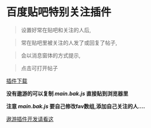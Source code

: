 # 百度贴吧特别关注插件

>设置好常在贴吧和关注的人后,

>常在贴吧里被关注的人发了或回复了帖子,

>会以消息窗体的方式提示,

>点击可打开帖子


[插件下载](https://code.csdn.net/ystyle_/baidu_tips/blob/package/baidu.tips.lxy520.net.mxaddon)

**没有遨游的可以复制 *main.bak.js* 直接贴到浏览器里**

**注意 *main.bak.js* 要自己修改fav数组,添加自己关注的人....**

[遨游插件开发请看这](http://bbs.maxthon.cn/forum-214-1.html)